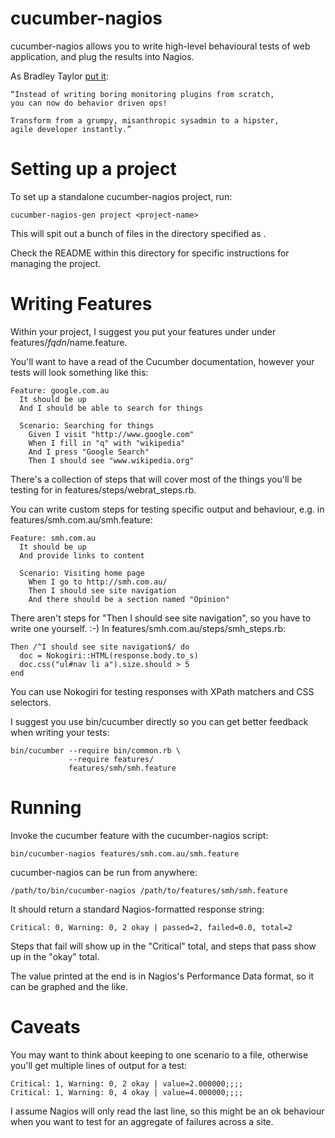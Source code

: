cucumber-nagios
===============

cucumber-nagios allows you to write high-level behavioural tests of web 
application, and plug the results into Nagios. 

As Bradley Taylor [put it](http://bradley.is/post/82649218/testing-dash-metrics-with-cucumber): 

    “Instead of writing boring monitoring plugins from scratch, 
    you can now do behavior driven ops!

    Transform from a grumpy, misanthropic sysadmin to a hipster, 
    agile developer instantly.”



Setting up a project
====================

To set up a standalone cucumber-nagios project, run:

    cucumber-nagios-gen project <project-name>

This will spit out a bunch of files in the directory specified as <project-name>. 

Check the README within this directory for specific instructions for managing
the project. 


Writing Features
================

Within your project, I suggest you put your features under under features/$fqdn/$name.feature.

You'll want to have a read of the Cucumber documentation, however 
your tests will look something like this:

    Feature: google.com.au
      It should be up
      And I should be able to search for things
    
      Scenario: Searching for things
        Given I visit "http://www.google.com"
        When I fill in "q" with "wikipedia"
        And I press "Google Search"
        Then I should see "www.wikipedia.org"

There's a collection of steps that will cover most of the things you'll be 
testing for in features/steps/webrat_steps.rb. 

You can write custom steps for testing specific output and behaviour, e.g.
in features/smh.com.au/smh.feature: 

    Feature: smh.com.au
      It should be up
      And provide links to content
    
      Scenario: Visiting home page
        When I go to http://smh.com.au/
        Then I should see site navigation
        And there should be a section named "Opinion"

There aren't steps for "Then I should see site navigation", so you have to 
write one yourself. :-) In features/smh.com.au/steps/smh_steps.rb: 

    Then /^I should see site navigation$/ do                                                                    
      doc = Nokogiri::HTML(response.body.to_s)                                                                  
      doc.css("ul#nav li a").size.should > 5                                                                    
    end

You can use Nokogiri for testing responses with XPath matchers and CSS 
selectors. 

I suggest you use bin/cucumber directly so you can get better feedback when 
writing your tests:

    bin/cucumber --require bin/common.rb \
                 --require features/ 
                 features/smh/smh.feature


Running
=======

Invoke the cucumber feature with the cucumber-nagios script: 

    bin/cucumber-nagios features/smh.com.au/smh.feature

cucumber-nagios can be run from anywhere: 

    /path/to/bin/cucumber-nagios /path/to/features/smh/smh.feature

It should return a standard Nagios-formatted response string: 

    Critical: 0, Warning: 0, 2 okay | passed=2, failed=0.0, total=2

Steps that fail will show up in the "Critical" total, and steps that pass 
show up in the "okay" total. 

The value printed at the end is in Nagios's Performance Data format, so it
can be graphed and the like.


Caveats
=======

You may want to think about keeping to one scenario to a file, otherwise 
you'll get multiple lines of output for a test:

    Critical: 1, Warning: 0, 2 okay | value=2.000000;;;;
    Critical: 1, Warning: 0, 4 okay | value=4.000000;;;;

I assume Nagios will only read the last line, so this might be an ok behaviour
when you want to test for an aggregate of failures across a site.



